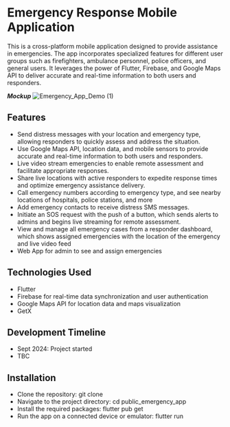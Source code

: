 # Emergency Response Mobile Application

This is a cross-platform mobile application designed to provide assistance in emergencies. The app incorporates specialized features for different user groups such as firefighters, ambulance personnel, police officers, and general users. It leverages the power of Flutter, Firebase, and Google Maps API to deliver accurate and real-time information to both users and responders.

**_Mockup_**
![Emergency_App_Demo (1)](https://user-images.githubusercontent.com/75989502/230830602-cddedb67-9e8c-4f86-aaf0-69132433487f.png)



## Features

- Send distress messages with your location and emergency type, allowing responders to quickly assess and address the situation.
- Use Google Maps API, location data, and mobile sensors to provide accurate and real-time information to both users and responders.
- Live video stream emergencies to enable remote assessment and facilitate appropriate responses.
- Share live locations with active responders to expedite response times and optimize emergency assistance delivery.
- Call emergency numbers according to emergency type, and see nearby locations of hospitals, police stations, and more
- Add emergency contacts to receive distress SMS messages.
- Initiate an SOS request with the push of a button, which sends alerts to admins and begins live streaming for remote assessment.
- View and manage all emergency cases from a responder dashboard, which shows assigned emergencies with the location of the emergency and live video feed
- Web App for admin to see and assign emergencies


## Technologies Used

- Flutter
- Firebase for real-time data synchronization and user authentication
- Google Maps API for location data and maps visualization
- GetX

## Development Timeline

- Sept 2024: Project started
- TBC

## Installation

- Clone the repository: git clone 
- Navigate to the project directory: cd public_emergency_app
- Install the required packages: flutter pub get
- Run the app on a connected device or emulator: flutter run



